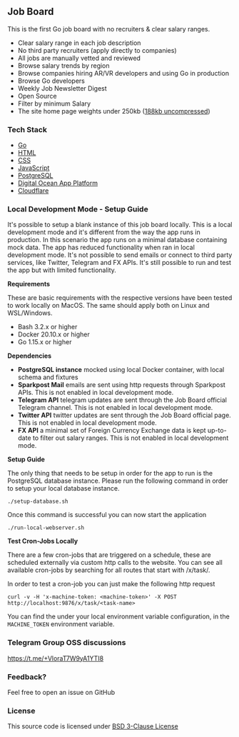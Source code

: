 ## Job Board

This is the first Go job board with no recruiters & clear salary ranges.

- Clear salary range in each job description
- No third party recruiters (apply directly to companies)
- All jobs are manually vetted and reviewed
- Browse salary trends by region
- Browse companies hiring AR/VR developers and using Go in production
- Browse Go developers
- Weekly Job Newsletter Digest
- Open Source
- Filter by minimum Salary
- The site home page weights under 250kb ([188kb uncompressed](https://gtmetrix.com/reports/golang.cafe/FQEvpFuT/))

### Tech Stack

- [Go](https://golang.org)
- [HTML](https://www.w3.org/html/)
- [CSS](https://developer.mozilla.org/en-US/docs/Web/CSS)
- [JavaScript](https://developer.mozilla.org/en-US/docs/Web/JavaScript)
- [PostgreSQL](https://www.postgresql.org)
- [Digital Ocean App Platform](https://www.digitalocean.com/products/app-platform/)
- [Cloudflare](https://cloudflare.com)

### Local Development Mode - Setup Guide

It's possible to setup a blank instance of this job board locally. This is a local development mode and it's different from the way the app runs in production. In this scenario the app runs on a minimal database containing mock data. The app has reduced functionality when ran in local development mode. It's not possible to send emails or connect to third party services, like Twitter, Telegram and FX APIs. It's still possible to run and test the app but with limited functionality.

**Requirements**

These are basic requirements with the respective versions have been tested to work locally on MacOS. The same should apply both on Linux and WSL/Windows.

- Bash 3.2.x or higher
- Docker 20.10.x or higher
- Go 1.15.x or higher

**Dependencies**

- **PostgreSQL instance** mocked using local Docker container, with local schema and fixtures
- **Sparkpost Mail** emails are sent using http requests through Sparkpost APIs. This is not enabled in local development mode.
- **Telegram API** telegram updates are sent through the Job Board official Telegram channel. This is not enabled in local development mode.
- **Twitter API** twitter updates are sent through the Job Board official page. This is not enabled in local development mode.
- **FX API** a minimal set of Foreign Currency Exchange data is kept up-to-date to filter out salary ranges. This is not enabled in local development mode.

**Setup Guide**

The only thing that needs to be setup in order for the app to run is the PostgreSQL database instance. Please run the following command in order to setup your local database instance.

```
./setup-database.sh
```

Once this command is successful you can now start the application

```
./run-local-webserver.sh
```

**Test Cron-Jobs Locally**

There are a few cron-jobs that are triggered on a schedule, these are scheduled externally via custom http calls to the website. You can see all available cron-jobs by searching for all routes that start with /x/task/<task-name>.

In order to test a cron-job you can just make the following http request

```
curl -v -H 'x-machine-token: <machine-token>' -X POST http://localhost:9876/x/task/<task-name>
```

You can find the <machine-token> under your local environment variable configuration, in the `MACHINE_TOKEN` environment variable.

### Telegram Group OSS discussions

https://t.me/+VloraT7W9yA1YTI8

### Feedback?

Feel free to open an issue on GitHub

### License

This source code is licensed under [BSD 3-Clause License](LICENSE.txt)
